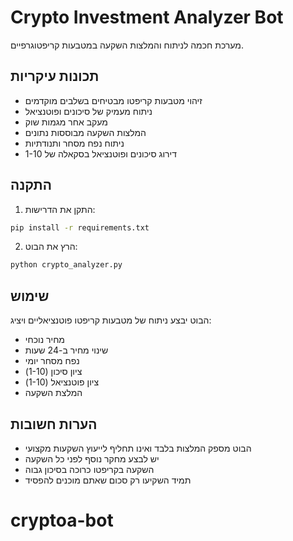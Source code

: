 # Crypto Investment Analyzer Bot

מערכת חכמה לניתוח והמלצות השקעה במטבעות קריפטוגרפיים.

## תכונות עיקריות

- זיהוי מטבעות קריפטו מבטיחים בשלבים מוקדמים
- ניתוח מעמיק של סיכונים ופוטנציאל
- מעקב אחר מגמות שוק
- המלצות השקעה מבוססות נתונים
- ניתוח נפח מסחר ותנודתיות
- דירוג סיכונים ופוטנציאל בסקאלה של 1-10

## התקנה

1. התקן את הדרישות:
```bash
pip install -r requirements.txt
```

2. הרץ את הבוט:
```bash
python crypto_analyzer.py
```

## שימוש

הבוט יבצע ניתוח של מטבעות קריפטו פוטנציאליים ויציג:
- מחיר נוכחי
- שינוי מחיר ב-24 שעות
- נפח מסחר יומי
- ציון סיכון (1-10)
- ציון פוטנציאל (1-10)
- המלצת השקעה

## הערות חשובות

- הבוט מספק המלצות בלבד ואינו תחליף לייעוץ השקעות מקצועי
- יש לבצע מחקר נוסף לפני כל השקעה
- השקעה בקריפטו כרוכה בסיכון גבוה
- תמיד השקיעו רק סכום שאתם מוכנים להפסיד
# cryptoa-bot
